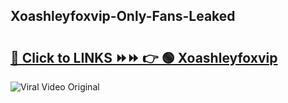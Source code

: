 
 ## Xoashleyfoxvip-Only-Fans-Leaked

# <h2><a href="https://clipsfans.com/Xoashleyfoxvip&ref=git">🔗 Click to LINKS ⏩⏩ 👉 🟢 Xoashleyfoxvip </a></h2>

<a href="https://clipsfans.com/Xoashleyfoxvip&ref=git" rel="nofollow" data-target="animated-image.originalLink"><img src="https://i.ibb.co.com/xMMVF88/686577567.gif" alt="Viral Video Original" style="max-width: 100%; display: inline-block;" data-target="animated-image.originalImage"></a>
